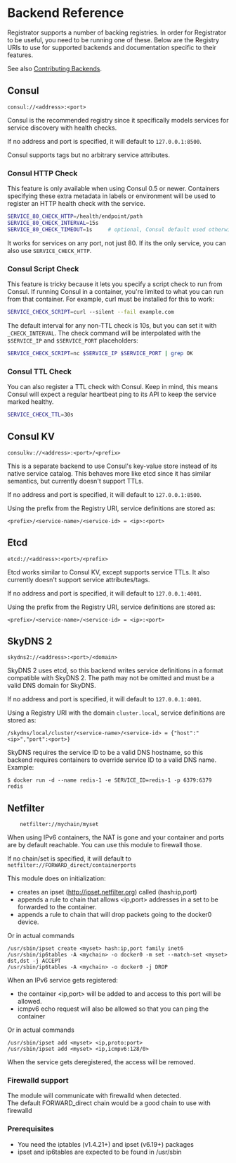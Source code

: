 # Backend Reference

Registrator supports a number of backing registries. In order for Registrator to
be useful, you need to be running one of these. Below are the Registry URIs to
use for supported backends and documentation specific to their features.

See also [Contributing Backends](../dev/backends.md).

## Consul

	consul://<address>:<port>

Consul is the recommended registry since it specifically models services for
service discovery with health checks.

If no address and port is specified, it will default to `127.0.0.1:8500`.

Consul supports tags but no arbitrary service attributes.

### Consul HTTP Check

This feature is only available when using Consul 0.5 or newer. Containers
specifying these extra metadata in labels or environment will be used to
register an HTTP health check with the service.

```bash
SERVICE_80_CHECK_HTTP=/health/endpoint/path
SERVICE_80_CHECK_INTERVAL=15s
SERVICE_80_CHECK_TIMEOUT=1s		# optional, Consul default used otherwise
```

It works for services on any port, not just 80. If its the only service,
you can also use `SERVICE_CHECK_HTTP`.

### Consul Script Check

This feature is tricky because it lets you specify a script check to run from
Consul. If running Consul in a container, you're limited to what you can run
from that container. For example, curl must be installed for this to work:

```bash
SERVICE_CHECK_SCRIPT=curl --silent --fail example.com
```

The default interval for any non-TTL check is 10s, but you can set it with
`_CHECK_INTERVAL`. The check command will be interpolated with the `$SERVICE_IP`
and `$SERVICE_PORT` placeholders:

```bash
SERVICE_CHECK_SCRIPT=nc $SERVICE_IP $SERVICE_PORT | grep OK
```

### Consul TTL Check

You can also register a TTL check with Consul. Keep in mind, this means Consul
will expect a regular heartbeat ping to its API to keep the service marked
healthy.

```bash
SERVICE_CHECK_TTL=30s
```

## Consul KV

	consulkv://<address>:<port>/<prefix>

This is a separate backend to use Consul's key-value store instead of its native
service catalog. This behaves more like etcd since it has similar semantics, but
currently doesn't support TTLs.

If no address and port is specified, it will default to `127.0.0.1:8500`.

Using the prefix from the Registry URI, service definitions are stored as:

	<prefix>/<service-name>/<service-id> = <ip>:<port>

## Etcd

	etcd://<address>:<port>/<prefix>

Etcd works similar to Consul KV, except supports service TTLs. It also currently
doesn't support service attributes/tags.

If no address and port is specified, it will default to `127.0.0.1:4001`.

Using the prefix from the Registry URI, service definitions are stored as:

	<prefix>/<service-name>/<service-id> = <ip>:<port>

## SkyDNS 2

	skydns2://<address>:<port>/<domain>

SkyDNS 2 uses etcd, so this backend writes service definitions in a format compatible with SkyDNS 2.
The path may not be omitted and must be a valid DNS domain for SkyDNS.

If no address and port is specified, it will default to `127.0.0.1:4001`.

Using a Registry URI with the domain `cluster.local`, service definitions are stored as:

	/skydns/local/cluster/<service-name>/<service-id> = {"host":"<ip>","port":<port>}

SkyDNS requires the service ID to be a valid DNS hostname, so this backend requires containers to
override service ID to a valid DNS name. Example:

	$ docker run -d --name redis-1 -e SERVICE_ID=redis-1 -p 6379:6379 redis

## Netfilter

        netfilter://mychain/myset

When using IPv6 containers, the NAT is gone and your container and ports are by default reachable. You can use this module to firewall those.

If no chain/set is specified, it will default to `netfilter://FORWARD_direct/containerports`

This module does on initialization:
- creates an ipset (http://ipset.netfilter.org) called <myset> (hash:ip,port)
- appends a rule to chain <mychain> that allows <ip,port> addresses in a set <myset> to be forwarded to the container.
- appends a rule to chain <mychain> that will drop packets going to the docker0 device.

Or in actual commands
```
/usr/sbin/ipset create <myset> hash:ip,port family inet6
/usr/sbin/ip6tables -A <mychain> -o docker0 -m set --match-set <myset> dst,dst -j ACCEPT
/usr/sbin/ip6tables -A <mychain> -o docker0 -j DROP
```

When an IPv6 service gets registered:
- the container <ip,port> will be added to <myset> and access to this port will be allowed.
- icmpv6 echo request will also be allowed so that you can ping the container

Or in actual commands
```
/usr/sbin/ipset add <myset> <ip,proto:port>
/usr/sbin/ipset add <myset> <ip,icmpv6:128/0>
```

When the service gets deregistered, the access will be removed.

### Firewalld support
The module will communicate with firewalld when detected.   
The default FORWARD_direct chain would be a good chain to use with firewalld

### Prerequisites
- You need the iptables (v1.4.21+) and ipset (v6.19+) packages
- ipset and ip6tables are expected to be found in /usr/sbin

